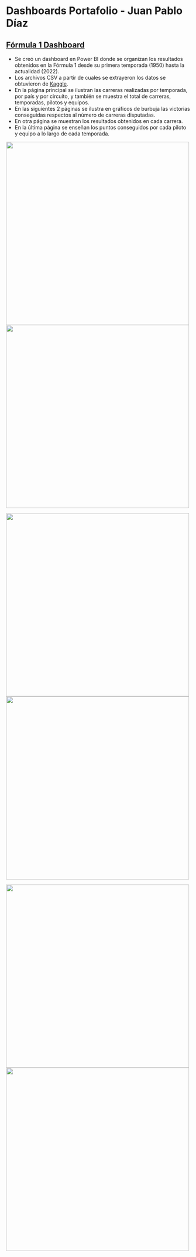 # Dashboards Portafolio - Juan Pablo Díaz

## [Fórmula 1 Dashboard](https://github.com/JDiaz32/Formula-1-Dashboard-1950-2022)
* Se creó un dashboard en Power BI donde se organizan los resultados obtenidos en la Fórmula 1 desde su primera temporada (1950) hasta la actualidad (2022).
* Los archivos CSV a partir de cuales se extrayeron los datos se obtuvieron de [Kaggle](https://www.kaggle.com/datasets/rohanrao/formula-1-world-championship-1950-2020).
* En la página principal se ilustran las carreras realizadas por temporada, por país y por circuito, y también se muestra el total de carreras, temporadas, pilotos y equipos.
* En las siguientes 2 páginas se ilustra en gráficos de burbuja las victorias conseguidas respectos al número de carreras disputadas.
* En otra página se muestran los resultados obtenidos en cada carrera.
* En la última página se enseñan los puntos conseguidos por cada piloto y equipo a lo largo de cada temporada.


<img src="https://github.com/JDiaz32/Formula-1-Dashboard-1950-2022/blob/main/images/Dashboard%20F1_page-0001.jpg?raw=true" width="500"><img src="https://github.com/JDiaz32/Formula-1-Dashboard-1950-2022/blob/main/images/Dashboard%20F1_page-0002.jpg?raw=true" width="500">

<img src="https://github.com/JDiaz32/Formula-1-Dashboard-1950-2022/blob/main/images/Dashboard%20F1_page-0003.jpg?raw=true" width="500"><img src="https://github.com/JDiaz32/Formula-1-Dashboard-1950-2022/blob/main/images/Dashboard%20F1_page-0004.jpg?raw=true" width="500">

<img src="https://github.com/JDiaz32/Formula-1-Dashboard-1950-2022/blob/main/images/Dashboard%20F1_page-0005.jpg?raw=true" width="500"><img src="https://github.com/JDiaz32/Formula-1-Dashboard-1950-2022/blob/main/images/Dashboard%20F1_page-0006.jpg?raw=true" width="500">
